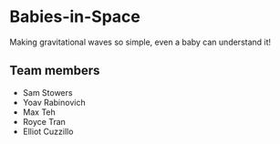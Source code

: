 # Babies-in-Space
Making gravitational waves so simple, even a baby can understand it!

## Team members
* Sam Stowers
* Yoav Rabinovich
* Max Teh
* Royce Tran
* Elliot Cuzzillo
